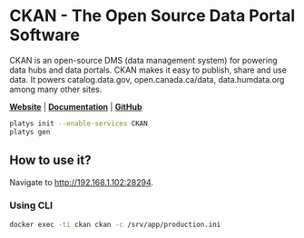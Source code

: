 # CKAN - The Open Source Data Portal Software

CKAN is an open-source DMS (data management system) for powering data hubs and data portals. CKAN makes it easy to publish, share and use data. It powers catalog.data.gov, open.canada.ca/data, data.humdata.org among many other sites. 

**[Website](https://ckan.org/)** | **[Documentation](https://docs.ckan.org/en/2.9/)** | **[GitHub](https://github.com/ckan/ckan)**

```bash
platys init --enable-services CKAN
platys gen
```

## How to use it?

Navigate to <http://192.168.1.102:28294>.

### Using CLI

```bash
docker exec -ti ckan ckan -c /srv/app/production.ini 
```